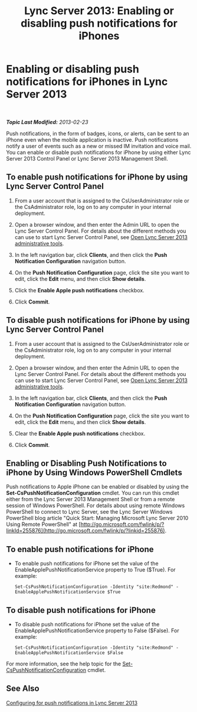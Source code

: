 ﻿---
title: 'Lync Server 2013: Enabling or disabling push notifications for iPhones'
TOCTitle: Enabling or disabling push notifications for iPhones
ms:assetid: 8bbf531a-807f-4a8f-814a-94bfed8f97ef
ms:mtpsurl: https://technet.microsoft.com/en-us/library/JJ688122(v=OCS.15)
ms:contentKeyID: 49733719
ms.date: 07/23/2014
mtps_version: v=OCS.15
---

<div data-xmlns="http://www.w3.org/1999/xhtml">

<div class="topic" data-xmlns="http://www.w3.org/1999/xhtml" data-msxsl="urn:schemas-microsoft-com:xslt" data-cs="http://msdn.microsoft.com/en-us/">

<div data-asp="http://msdn2.microsoft.com/asp">

# Enabling or disabling push notifications for iPhones in Lync Server 2013

</div>

<div id="mainSection">

<div id="mainBody">

<span> </span>

_**Topic Last Modified:** 2013-02-23_

Push notifications, in the form of badges, icons, or alerts, can be sent to an iPhone even when the mobile application is inactive. Push notifications notify a user of events such as a new or missed IM invitation and voice mail. You can enable or disable push notifications for iPhone by using either Lync Server 2013 Control Panel or Lync Server 2013 Management Shell.

<div>

## To enable push notifications for iPhone by using Lync Server Control Panel

1.  From a user account that is assigned to the CsUserAdministrator role or the CsAdministrator role, log on to any computer in your internal deployment.

2.  Open a browser window, and then enter the Admin URL to open the Lync Server Control Panel. For details about the different methods you can use to start Lync Server Control Panel, see [Open Lync Server 2013 administrative tools](lync-server-2013-open-lync-server-administrative-tools.md).

3.  In the left navigation bar, click **Clients**, and then click the **Push Notification Configuration** navigation button.

4.  On the **Push Notification Configuration** page, click the site you want to edit, click the **Edit** menu, and then click **Show details**.

5.  Click the **Enable Apple push notifications** checkbox.

6.  Click **Commit**.

</div>

<div>

## To disable push notifications for iPhone by using Lync Server Control Panel

1.  From a user account that is assigned to the CsUserAdministrator role or the CsAdministrator role, log on to any computer in your internal deployment.

2.  Open a browser window, and then enter the Admin URL to open the Lync Server Control Panel. For details about the different methods you can use to start Lync Server Control Panel, see [Open Lync Server 2013 administrative tools](lync-server-2013-open-lync-server-administrative-tools.md).

3.  In the left navigation bar, click **Clients**, and then click the **Push Notification Configuration** navigation button.

4.  On the **Push Notification Configuration** page, click the site you want to edit, click the **Edit** menu, and then click **Show details**.

5.  Clear the **Enable Apple push notifications** checkbox.

6.  Click **Commit**.

</div>

<div>

## Enabling or Disabling Push Notifications to iPhone by Using Windows PowerShell Cmdlets

Push notifications to Apple iPhone can be enabled or disabled by using the **Set-CsPushNotificationConfiguration** cmdlet. You can run this cmdlet either from the Lync Server 2013 Management Shell or from a remote session of Windows PowerShell. For details about using remote Windows PowerShell to connect to Lync Server, see the Lync Server Windows PowerShell blog article "Quick Start: Managing Microsoft Lync Server 2010 Using Remote PowerShell" at [http://go.microsoft.com/fwlink/p/?linkId=255876](http://go.microsoft.com/fwlink/p/?linkid=255876).

<div>

## To enable push notifications for iPhone

  - To enable push notifications for iPhone set the value of the EnableApplePushNotificationService property to True ($True). For example:
    
        Set-CsPushNotificationConfiguration -Identity "site:Redmond" -EnableApplePushNotificationService $True

</div>

<div>

## To disable push notifications for iPhone

  - To disable push notifications for iPhone set the value of the EnableApplePushNotificationService property to False ($False). For example:
    
        Set-CsPushNotificationConfiguration -Identity "site:Redmond" -EnableApplePushNotificationService $False

</div>

For more information, see the help topic for the [Set-CsPushNotificationConfiguration](set-cspushnotificationconfiguration.md) cmdlet.

</div>

<div>

## See Also


[Configuring for push notifications in Lync Server 2013](lync-server-2013-configuring-for-push-notifications.md)  
  

</div>

</div>

<span> </span>

</div>

</div>

</div>

